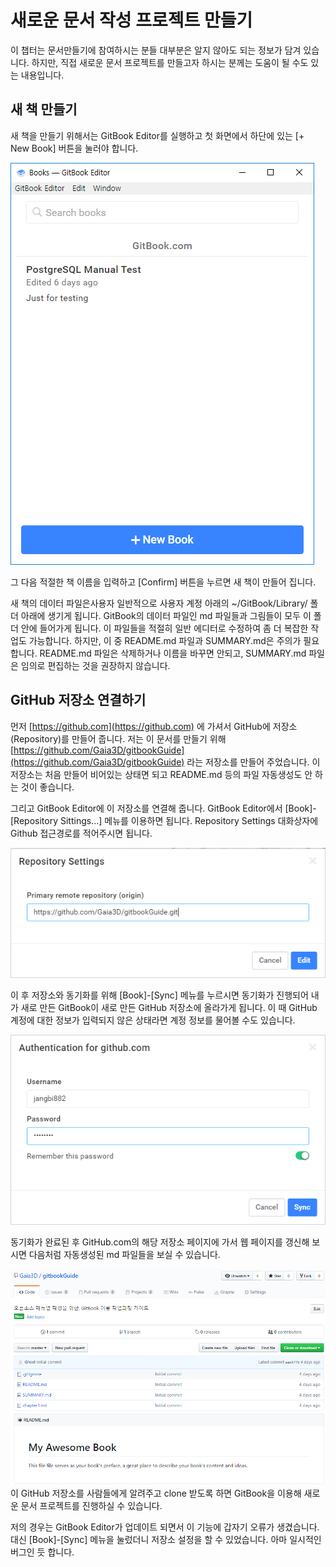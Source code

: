 # 새로운 문서 작성 프로젝트 만들기

이 챕터는 문서만들기에 참여하시는 분들 대부분은 알지 않아도 되는 정보가 담겨 있습니다. 하지만, 직접 새로운 문서 프로젝트를 만들고자 하시는 분께는 도움이 될 수도 있는 내용입니다.

## 새 책 만들기

새 책을 만들기 위해서는 GitBook Editor를 실행하고 첫 화면에서 하단에 있는 \[+ New Book\] 버튼을 눌러야 합니다.

![](/assets/new_book.png)

그 다음 적절한 책 이름을 입력하고 \[Confirm\] 버튼을 누르면 새 책이 만들어 집니다. 

새 책의 데이터 파일은사용자  일반적으로 사용자 계정 아래의 ~/GitBook/Library/ 폴더 아래에 생기게 됩니다. GitBook의 데이터 파일인 md 파일들과 그림들이 모두 이 폴더 안에 들어가게 됩니다. 이 파일들을 적절히 일반 에디터로 수정하여 좀 더 복잡한 작업도 가능합니다. 하지만, 이 중 README.md 파일과 SUMMARY.md은 주의가 필요합니다. README.md 파일은 삭제하거나 이름을 바꾸면 안되고, SUMMARY.md 파일은 임의로 편집하는 것을 권장하지 않습니다.

## GitHub 저장소 연결하기

먼저 [https://github.com](https://github.com) 에 가셔서 GitHub에 저장소\(Repository\)를 만들어 줍니다. 저는 이 문서를 만들기 위해 [https://github.com/Gaia3D/gitbookGuide](https://github.com/Gaia3D/gitbookGuide) 라는 저장소를 만들어 주었습니다. 이 저장소는 처음 만들어 비어있는 상태면 되고 README.md 등의 파일 자동생성도 안 하는 것이 좋습니다.

그리고 GitBook Editor에 이 저장소를 연결해 줍니다. GitBook Editor에서 \[Book\]-\[Repository Sittings...\] 메뉴를 이용하면 됩니다. Repository Settings 대화상자에 Github 접근경로를 적어주시면 됩니다.

![](/assets/new_book_repo.png)

이 후 저장소와 동기화를 위해 \[Book\]-\[Sync\] 메뉴를 누르시면 동기화가 진행되어 내가 새로 만든 GitBook이 새로 만든 GitHub 저장소에 올라가게 됩니다. 이 때 GitHub 계정에 대한 정보가 입력되지 않은 상태라면 계정 정보를 물어볼 수도 있습니다.

![](/assets/ㅜㄷㅈ_ㅠㅐㅐㅏ_햐소ㅕㅠ_ㅁㅊ채ㅕㅜㅅ.png)

동기화가 완료된 후 GitHub.com의 해당 저장소 페이지에 가서 웹 페이지를 갱신해 보시면 다음처럼 자동생성된 md 파일들을 보실 수 있습니다.

![](/assets/new_book_reop.png)이 GitHub 저장소를 사람들에게 알려주고 clone 받도록 하면 GitBook을 이용해 새로운 문서 프로젝트를 진행하실 수 있습니다.

저의 경우는 GitBook Editor가 업데이트 되면서 이 기능에 갑자기 오류가 생겼습니다. 대신 \[Book\]-\[Sync\] 메뉴을 눌렀더니 저장소 설정을 할 수 있었습니다. 아마 일시적인 버그인 듯 합니다.



